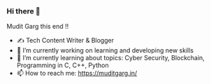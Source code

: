 ### Hi there 👋
Mudit Garg this end !!


- ✍️ Tech Content Writer & Blogger
- 🔭 I’m currently working on learning and developing new skills
- 🌱 I’m currently learning about topics: Cyber Security, Blockchain, Programming in C, C++, Python
- 📫 How to reach me: https://muditgarg.in/

<!--
**MG2708/MG2708** is a ✨ _special_ ✨ repository because its `README.md` (this file) appears on your GitHub profile.

Here are some ideas to get you started:


-->
